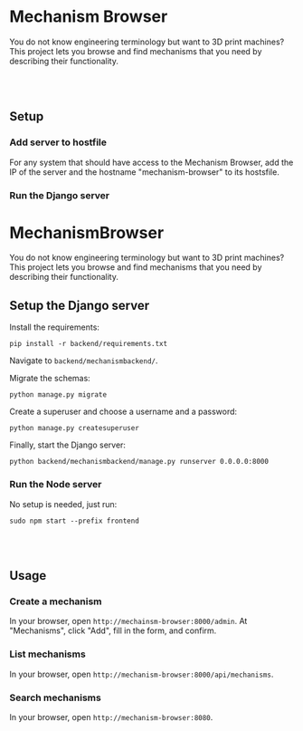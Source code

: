 # Mechanism Browser
You do not know engineering terminology but want to 3D print machines? This project lets you browse and find mechanisms that you need by describing their functionality.


<br></br>
## Setup
### Add server to hostfile
For any system that should have access to the Mechanism Browser, add the IP of the server and the hostname "mechanism-browser" to its hostsfile.

### Run the Django server

# MechanismBrowser
You do not know engineering terminology but want to 3D print machines? This project lets you browse and find mechanisms that you need by describing their functionality.

## Setup the Django server

Install the requirements:
```
pip install -r backend/requirements.txt
```
Navigate to `backend/mechanismbackend/`.

Migrate the schemas:
```
python manage.py migrate
```
Create a superuser and choose a username and a password:
```
python manage.py createsuperuser
```

Finally, start the Django server:
```
python backend/mechanismbackend/manage.py runserver 0.0.0.0:8000
```

### Run the Node server
No setup is needed, just run:
```
sudo npm start --prefix frontend
```


<br></br>
## Usage
### Create a mechanism
In your browser, open `http://mechainsm-browser:8000/admin`.
At "Mechanisms", click "Add", fill in the form, and confirm.

### List mechanisms
In your browser, open `http://mechanism-browser:8000/api/mechanisms`.

### Search mechanisms
In your browser, open `http://mechanism-browser:8080`.
